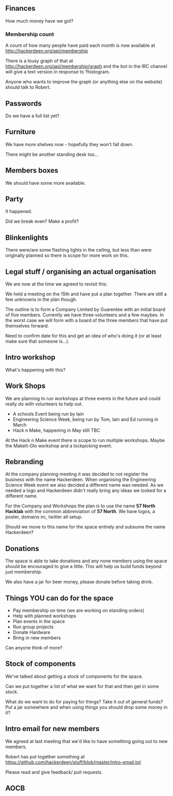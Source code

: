 ## Finances

How much money have we got?

### Membership count

A count of how many people have paid each month is now available at http://hackerdeen.org/api/membership

There is a lousy graph of that at
http://hackerdeen.org/api/membership/graph and the bot in the IRC
channel will give a text version in response to ?histogram.

Anyone who wants to improve the graph (or anything else on the
website) should talk to Robert.

## Passwords

Do we have a full list yet?

## Furniture

We have more shelves now - hopefully they won't fall down.

There might be another standing desk too...

## Members boxes

We should have some more available.

## Party

It happened.

Did we break even? Make a profit?

## Blinkenlights

There were/are some flashing lights in the ceiling, but less than were
originally planned so there is scope for more work on this.

## Legal stuff / organising an actual organisation

We are now at the time we agreed to revisit this.

We held a meeting on the 15th and have put a plan together. There are 
still a few unknowns in the plan though. 

The outline is to form a Company Limited by Guarentee with an initial 
board of five members. Currently we have three volunteers and a few 
maybes. In the worst case we will form with a board of the three members
that have put themselves forward.

Need to confirm date for this and get an idea of who's doing it (or at
least make sure that someone is...).

## Intro workshop

What's happening with this?

## Work Shops

We are planning to run workshops at three events in the future and could 
really do with volunteers to help out.

 - A schools Event being run by Iain
 - Engineering Science Week, being run by Tom, Iain and Ed running in March
 - Hack n Make, happening in May still TBC
 
At the Hack n Make event there is scope to run multiple workshops. Maybe the 
MakeIt-Glo workshop and a lockpicking event.

## Rebranding

At the company planning meeting it was decided to not register the business with
the name Hackerdeen. When organising the Engineering Science Week event we also
decided a different name was needed. As we needed a logo and Hackerdeen didn't 
really bring any ideas we looked for a different name. 

For the Company and Workshops the plan is to use the name **57 North Hacklab**
with the common abbreiviation of **57 North**. We have logos, a poster, domains
irc, twitter all setup. 

Should we move to this name for the space entirely and subsume the name Hackerdeen?


## Donations

The space is able to take donations and any none members using the space should be
encouraged to give a little. This will help us build funds beyond just membership.

We also have a jar for beer money, please donate before taking drink.

## Things **YOU** can do for the space

 - Pay membership on time (we are working on standing orders)
 - Help with planned workshops
 - Plan events in the space
 - Run group projects
 - Donate Hardware
 - Bring in new members
  
 Can anyone think of more?

## Stock of components

We've talked about getting a stock of components for the space. 

Can we put together a list of what we want for that and then get in some stock. 

What do we want to do for paying for things? Take it out of general
funds? Put a jar somewhere and when using things you should drop some
money in it?

## Intro email for new members

We agreed at last meeting that we'd like to have something going out to new members. 

Robert has put together something at
https://github.com/hackerdeen/stuff/blob/master/intro-email.txt

Please read and give feedback/ pull requests.

## AOCB

